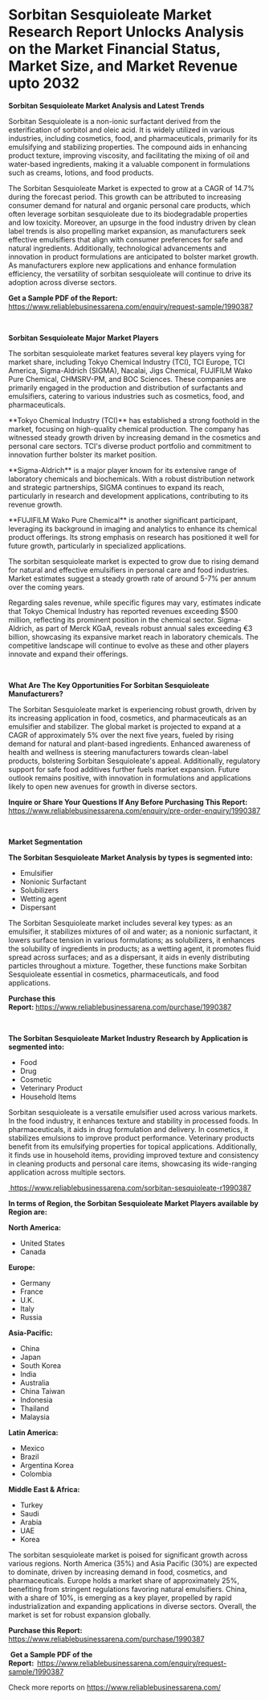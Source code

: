 <p><h1>Sorbitan Sesquioleate Market Research Report Unlocks Analysis on the Market Financial Status, Market Size, and Market Revenue upto 2032</h1></p><p><strong>Sorbitan Sesquioleate Market Analysis and Latest Trends</strong></p>
<p><p>Sorbitan Sesquioleate is a non-ionic surfactant derived from the esterification of sorbitol and oleic acid. It is widely utilized in various industries, including cosmetics, food, and pharmaceuticals, primarily for its emulsifying and stabilizing properties. The compound aids in enhancing product texture, improving viscosity, and facilitating the mixing of oil and water-based ingredients, making it a valuable component in formulations such as creams, lotions, and food products.</p><p>The Sorbitan Sesquioleate Market is expected to grow at a CAGR of 14.7% during the forecast period. This growth can be attributed to increasing consumer demand for natural and organic personal care products, which often leverage sorbitan sesquioleate due to its biodegradable properties and low toxicity. Moreover, an upsurge in the food industry driven by clean label trends is also propelling market expansion, as manufacturers seek effective emulsifiers that align with consumer preferences for safe and natural ingredients. Additionally, technological advancements and innovation in product formulations are anticipated to bolster market growth. As manufacturers explore new applications and enhance formulation efficiency, the versatility of sorbitan sesquioleate will continue to drive its adoption across diverse sectors.</p></p>
<p><strong>Get a Sample PDF of the Report:&nbsp;</strong> <a href="https://www.reliablebusinessarena.com/enquiry/request-sample/1990387?utm_campaign=2470&utm_medium=2&utm_source=Github&utm_content=ia&utm_term=28022025&utm_id=sorbitan-sesquioleate">https://www.reliablebusinessarena.com/enquiry/request-sample/1990387</a></p>
<p>&nbsp;</p>
<p><strong>Sorbitan Sesquioleate Major Market Players</strong></p>
<p><p>The sorbitan sesquioleate market features several key players vying for market share, including Tokyo Chemical Industry (TCI), TCI Europe, TCI America, Sigma-Aldrich (SIGMA), Nacalai, Jigs Chemical, FUJIFILM Wako Pure Chemical, CHMSRV-PM, and BOC Sciences. These companies are primarily engaged in the production and distribution of surfactants and emulsifiers, catering to various industries such as cosmetics, food, and pharmaceuticals.</p><p>**Tokyo Chemical Industry (TCI)** has established a strong foothold in the market, focusing on high-quality chemical production. The company has witnessed steady growth driven by increasing demand in the cosmetics and personal care sectors. TCI's diverse product portfolio and commitment to innovation further bolster its market position.</p><p>**Sigma-Aldrich** is a major player known for its extensive range of laboratory chemicals and biochemicals. With a robust distribution network and strategic partnerships, SIGMA continues to expand its reach, particularly in research and development applications, contributing to its revenue growth.</p><p>**FUJIFILM Wako Pure Chemical** is another significant participant, leveraging its background in imaging and analytics to enhance its chemical product offerings. Its strong emphasis on research has positioned it well for future growth, particularly in specialized applications.</p><p>The sorbitan sesquioleate market is expected to grow due to rising demand for natural and effective emulsifiers in personal care and food industries. Market estimates suggest a steady growth rate of around 5-7% per annum over the coming years.</p><p>Regarding sales revenue, while specific figures may vary, estimates indicate that Tokyo Chemical Industry has reported revenues exceeding $500 million, reflecting its prominent position in the chemical sector. Sigma-Aldrich, as part of Merck KGaA, reveals robust annual sales exceeding €3 billion, showcasing its expansive market reach in laboratory chemicals. The competitive landscape will continue to evolve as these and other players innovate and expand their offerings.</p></p>
<p>&nbsp;</p>
<p><strong>What Are The Key Opportunities For Sorbitan Sesquioleate Manufacturers?</strong></p>
<p><p>The Sorbitan Sesquioleate market is experiencing robust growth, driven by its increasing application in food, cosmetics, and pharmaceuticals as an emulsifier and stabilizer. The global market is projected to expand at a CAGR of approximately 5% over the next five years, fueled by rising demand for natural and plant-based ingredients. Enhanced awareness of health and wellness is steering manufacturers towards clean-label products, bolstering Sorbitan Sesquioleate's appeal. Additionally, regulatory support for safe food additives further fuels market expansion. Future outlook remains positive, with innovation in formulations and applications likely to open new avenues for growth in diverse sectors.</p></p>
<p><strong>Inquire or Share Your Questions If Any Before Purchasing This Report:</strong> <a href="https://www.reliablebusinessarena.com/enquiry/pre-order-enquiry/1990387?utm_campaign=2470&utm_medium=2&utm_source=Github&utm_content=ia&utm_term=28022025&utm_id=sorbitan-sesquioleate">https://www.reliablebusinessarena.com/enquiry/pre-order-enquiry/1990387</a></p>
<p>&nbsp;</p>
<p><strong>Market Segmentation</strong></p>
<p><strong>The Sorbitan Sesquioleate Market Analysis by types is segmented into:</strong></p>
<p><ul><li>Emulsifier</li><li>Nonionic Surfactant</li><li>Solubilizers</li><li>Wetting agent</li><li>Dispersant</li></ul></p>
<p><p>The Sorbitan Sesquioleate market includes several key types: as an emulsifier, it stabilizes mixtures of oil and water; as a nonionic surfactant, it lowers surface tension in various formulations; as solubilizers, it enhances the solubility of ingredients in products; as a wetting agent, it promotes fluid spread across surfaces; and as a dispersant, it aids in evenly distributing particles throughout a mixture. Together, these functions make Sorbitan Sesquioleate essential in cosmetics, pharmaceuticals, and food applications.</p></p>
<p><strong>Purchase this Report:&nbsp;</strong><a href="https://www.reliablebusinessarena.com/purchase/1990387?utm_campaign=2470&utm_medium=2&utm_source=Github&utm_content=ia&utm_term=28022025&utm_id=sorbitan-sesquioleate">https://www.reliablebusinessarena.com/purchase/1990387</a></p>
<p>&nbsp;</p>
<p><strong>The Sorbitan Sesquioleate Market Industry Research by Application is segmented into:</strong></p>
<p><ul><li>Food</li><li>Drug</li><li>Cosmetic</li><li>Veterinary Product</li><li>Household Items</li></ul></p>
<p><p>Sorbitan sesquioleate is a versatile emulsifier used across various markets. In the food industry, it enhances texture and stability in processed foods. In pharmaceuticals, it aids in drug formulation and delivery. In cosmetics, it stabilizes emulsions to improve product performance. Veterinary products benefit from its emulsifying properties for topical applications. Additionally, it finds use in household items, providing improved texture and consistency in cleaning products and personal care items, showcasing its wide-ranging application across multiple sectors.</p></p>
<p><a href="https://www.reliablebusinessarena.com/sorbitan-sesquioleate-r1990387?utm_campaign=2470&utm_medium=2&utm_source=Github&utm_content=ia&utm_term=28022025&utm_id=sorbitan-sesquioleate">&nbsp;https://www.reliablebusinessarena.com/sorbitan-sesquioleate-r1990387</a></p>
<p><strong>In terms of Region, the Sorbitan Sesquioleate Market Players available by Region are:</strong></p>
<p>
    <p> <strong> North America: </strong>
        <ul>
            <li>United States</li>
            <li>Canada</li>
        </ul>
        </p> 
    <p> <strong> Europe: </strong>
        <ul>
            <li>Germany</li>
            <li>France</li>
            <li>U.K.</li>
            <li>Italy</li>
            <li>Russia</li>
        </ul>
        </p> 
    <p> <strong> Asia-Pacific: </strong>
        <ul>
            <li>China</li>
            <li>Japan</li>
            <li>South Korea</li>
            <li>India</li>
            <li>Australia</li>
            <li>China Taiwan</li>
            <li>Indonesia</li>
            <li>Thailand</li>
            <li>Malaysia</li>
        </ul>
        </p> 
    <p> <strong> Latin America: </strong>
        <ul>
            <li>Mexico</li>
            <li>Brazil</li>
            <li>Argentina Korea</li>
            <li>Colombia</li>
        </ul>
        </p> 
    <p> <strong> Middle East & Africa: </strong>
        <ul>
            <li>Turkey</li>
            <li>Saudi</li>
            <li>Arabia</li>
            <li>UAE</li>
            <li>Korea</li>
        </ul>
    </p>
    </p>
<p><p>The sorbitan sesquioleate market is poised for significant growth across various regions. North America (35%) and Asia Pacific (30%) are expected to dominate, driven by increasing demand in food, cosmetics, and pharmaceuticals. Europe holds a market share of approximately 25%, benefiting from stringent regulations favoring natural emulsifiers. China, with a share of 10%, is emerging as a key player, propelled by rapid industrialization and expanding applications in diverse sectors. Overall, the market is set for robust expansion globally.</p></p>
<p><strong>Purchase this Report: </strong><a href="https://www.reliablebusinessarena.com/purchase/1990387?utm_campaign=2470&utm_medium=2&utm_source=Github&utm_content=ia&utm_term=28022025&utm_id=sorbitan-sesquioleate">https://www.reliablebusinessarena.com/purchase/1990387</a></p>
<p>&nbsp;<strong>Get a Sample PDF of the Report:&nbsp;&nbsp;</strong><a href="https://www.reliablebusinessarena.com/enquiry/request-sample/1990387?utm_campaign=2470&utm_medium=2&utm_source=Github&utm_content=ia&utm_term=28022025&utm_id=sorbitan-sesquioleate">https://www.reliablebusinessarena.com/enquiry/request-sample/1990387</a></p>
<p><strong></strong></p>
<p>Check more reports on <a href="https://www.reliablebusinessarena.com/?utm_campaign=2470&utm_medium=2&utm_source=Github&utm_content=ia&utm_term=28022025&utm_id=sorbitan-sesquioleate">https://www.reliablebusinessarena.com/</a></p>